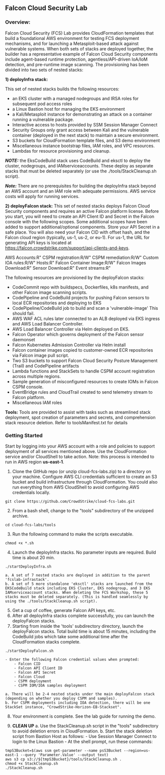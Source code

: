 ## Falcon Cloud Security Lab ##

### Overview: ###

Falcon Cloud Security (FCS) Lab provides CloudFormation templates that build a foundational AWS environment for testing FCS deployment mechanisms, and for launching a Metasploit-based attack against vulnerable systems. When both sets of stacks are deployed together, the builder has a representative example of Falcon Cloud Security components include agent-based runtime protection, agentless/API-driven IoA/IoM detection, and pre-runtime image scanning. The provisioning has been divided into two sets of nested stacks:

**1) deployInfra stack:**

This set of nested stacks builds the following resources:
* an EKS cluster with a managed nodegroups and IRSA roles for subsequent pod access roles
* a Linux Bastion host for managing the EKS environment 
* a Kali/Metasploit instance for demonstrating an attack on a container running a vulnerable package.
* Interactive access to hosts provided by SSM Session Manager Connect
* Security Groups only grant access between Kali and the vulnerable container (deployed in the next stack) to maintain a secure environment.
* S3 buckets for CloudFormation template files, and S3 demo environment
* Miscellaneous instance bootstrap files, IAM roles, and VPC resources.
* Lambdas for resource provisioning and cleanup.

***NOTE:*** the EksCodeBuild stack uses CodeBuild and eksctl to deploy the cluster, nodegroups, and IAMserviceaccounts. These deploy as separate stacks that must be deleted separately (or use the ./tools/StackCleanup.sh script).

***Note:*** There are no prerequisites for building the deployInfra stack beyond an AWS account and an IAM role with adequate permissions. AWS service costs will apply for running services.

**2) deployFalcon stack:**
This set of nested stacks deploys Falcon Cloud Security components and requires an active Falcon platform license. Before you start, you will need to create an API Client ID and Secret in the Falcon console with the following scopes. Some additional scopes have been added to support additional/optional components. Store your API Secret in a safe place. You will also need your Falcon CID with offset hash, and the Falcon cloud region (typically, us-1, us-2, or eu-1). For us-1, the URL for generating API keys is located at https://falcon.crowdstrike.com/support/api-clients-and-keys.

AWS Accounts:R"
CSPM registration:R/W"
CSPM remediation:R/W"
Custom IOA rules:R/W"
Hosts:R"
Falcon Container Image:R/W"
Falcon Images Download:R"
Sensor Download:R"
Event streams:R"

The following resources are provisioned by the deployFalcon stacks:
* CodeCommit repo with buildspecs, Dockerfiles, k8s manifests, and other Falcon image scanning scripts.
* CodePipeline and CodeBuild projects for pushing Falcon sensors to local ECR repositories and deploying to EKS
* CodePipeline/CodeBuild job to build and scan a 'vulnerable-image' This should fail.
* AWS WAF ACL rules later connected to an ALB deployed via EKS ingress and AWS Load Balancer Controller.
* AWS Load Balancer Controller via Helm deployed on EKS.
* Falcon Operator which governs deployment of the Falcon sensor daemonset
* Falcon Kubernetes Admission Controller via Helm install
* Falcon container images copied to customer-owned ECR repositories via Falcon image pull script. 
* Two S3 buckets to support Falcon Cloud Security Posture Management (Trail) and CodePipeline artifacts
* Lambda functions and StackSets to handle CSPM account registration across multiple regions.
* Sample generation of misconfigured resources to create IOMs in Falcon CSPM console.
* EventBridge rules and CloudTrail created to send telemetry stream to Falcon platform.
* Miscellaneous IAM roles

**Tools:**
Tools are provided to assist with tasks such as streamlined stack deployment, spot creation of parameters and secrets, and comprehension stack resource deletion. Refer to toolsManifest.txt for details 

### Getting Started ###

Start by logging into your AWS account with a role and policies to support deployment of all services mentioned above. Use the CloudFormation service and/or CloudShell to take action. Note: this process is intended to run in AWS region **us-east-1**.

1. Clone the GitHub repo (or unzip cloud-fcs-labs.zip) to a directory on your machine. Configure AWS CLI credentials sufficient to create an S3 bucket and build infrastructure through CloudFormation. You could also run everything from AWS CloudShell to avoid configuring AWS credentials locally.
````
git clone https://github.com/CrowdStrike/cloud-fcs-labs.git  
````
2. From a bash shell, change to the "tools" subdirectory of the unzipped archive. 
````
cd cloud-fcs-labs/tools
````
3. Run the following command to make the scripts executable.
````
chmod +x *.sh 
````
4. Launch the deployInfra stacks. No parameter inputs are required. Build time is about 20 min.
```
./startDeployInfra.sh
``` 
    a. A set of 7 nested stacks are deployed in addition to the parent 'fcslab-infrastack'.
    b. A set of 5 more standalone 'eksctl' stacks are launched from the EKSCodeBuild stack including EKS Cluster, EKS nodegroup, and 3 EKS IAMserviceaccount stacks. When deleting the FCS Workshop, these 5 stacks must be deleted separately. (This is handled seamlessly by using the ./tools/StackCleanup.sh script).
5. Get a cup of coffee, generate Falcon API keys, etc.
6. After all deployInfra stacks complete successfully, you can launch the deployFalcon stacks.
7. Starting from inside the 'tools' subdirectory directory, launch the deployFalcon stacks. Total build time is about 15 minutes, including the CodeBuild jobs which take some additional time after the CloudFormation stacks complete.
````
./startDeployFalcon.sh
````
    - Enter the following Falcon credential values when prompted:
        - Falcon CID
        - Falcon API Client ID
        - Falcon API Secret
        - Falcon Cloud
        - CSPM deployment
        - CSPM IOM/IOA samples deployment
    
    a. There will be 2-4 nested stacks under the main deployFalcon stack (depending on whether you deploy CSPM and samples).
    b. For CSPM deployments including IOA detection, there will be one StackSet instance, "CrowdStrike-Horizon-EB-Stackset".
8.  Your environment is complete. See the lab guide for running the demo.

9. **CLEAN UP**
    a. Use the StackCleanup.sh script in the "tools" subdirectory to avoid deletion errors in CloudFormation.
    b. Start the stack deletion script from Bastion Host as follows:
        - Use Session Manager Connect to login to the Linux Bastion
        - At the shell prompt, run these commands:
````   
tmpS3Bucket=$(aws ssm get-parameter --name psS3Bucket --region=us-east-1 --query 'Parameter.Value' --output text)
aws s3 cp s3://${tmpS3Bucket}/tools/StackCleanup.sh .
chmod +x StackCleanup.sh
./StackCleanup.sh
````
        



